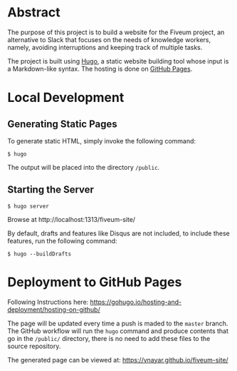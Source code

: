# Abstract

The purpose of this project is to build a website for the Fiveum project, an alternative to Slack
that focuses on the needs of knowledge workers, namely, avoiding interruptions and keeping track of
multiple tasks.

The project is built using [Hugo](https://gohugo.io/getting-started/quick-start/), a static website
building tool whose input is a Markdown-like syntax. The hosting is done on [GitHub
Pages](https://pages.github.com/).

# Local Development

## Generating Static Pages

To generate static HTML, simply invoke the following command:
```
$ hugo
```

The output will be placed into the directory `/public`.

## Starting the Server

```
$ hugo server
```

Browse at http://localhost:1313/fiveum-site/

By default, drafts and features like Disqus are not included, to include these features, run the
following command:

```
$ hugo --buildDrafts
```

# Deployment to GitHub Pages

Following Instructions here: https://gohugo.io/hosting-and-deployment/hosting-on-github/

The page will be updated every time a push is maded to the `master` branch. The GitHub workflow will
run the `hugo` command and produce contents that go in the `/public/` directory, there is no need to
add these files to the source repository.

The generated page can be viewed at: https://vnayar.github.io/fiveum-site/
